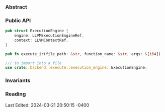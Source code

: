 ### Abstract 

### Public API
```rust
pub struct ExecutionEngine {
	engine: LLVMExecutionEngineRef,
	context: LLVMContextRef,
}

pub fn execute_ir(file_path: &str, function_name: &str, args: &[i64])

/// to import into a file
use crate::backend::execute::execution_engine::ExecutionEngine;
```

### Invariants
### Reading

Last Edited: 2024-03-21 20:50:15 -0400
